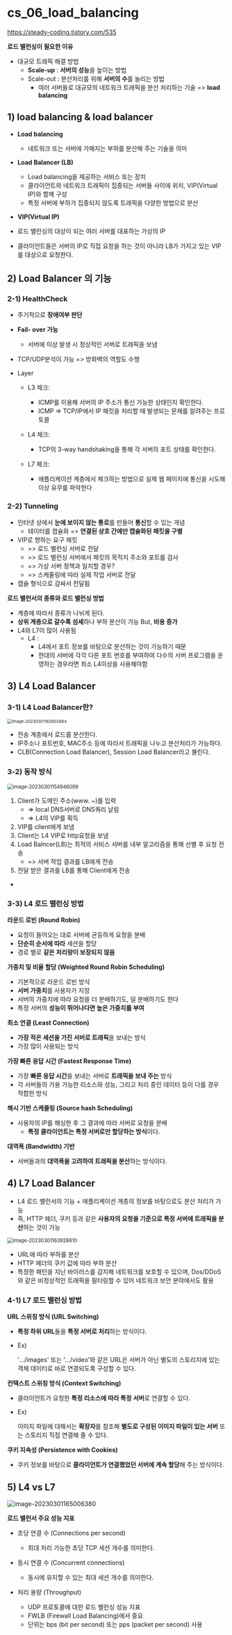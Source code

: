 # cs_06_load_balancing

https://steady-coding.tistory.com/535

**로드 밸런싱이 필요한 이유**

- 대규모 트래픽 해결 방법
  - **Scale-up**  : **서버의 성능**을  높이는 방법
  - Scale-out : 분산처리를 위해 **서버의 수**를 늘리는 방법
    - 여러 서버들로 대규모의 네트워크 트래픽을 분산 처리하는 기술 => **load balancing**

## 1) load balancing & load balancer

- **Load balancing**

  - 네트워크 또는 서버에 가해지는 부하를 분산해 주는 기술을 의미

  

- **Load Balancer (LB)**

  - Load balancing을 제공하는 서비스 또는 장치
  - 클라이언트와 네트워크 트래픽이 집중되는 서버들 사이에 위치, VIP(Virtual IP)와 함께 구성
  - 특정 서버에 부하가 집중되지 않도록 트래픽을 다양한 방법으로 분산

-  **VIP(Virtual IP)**
  
  - 로드 밸런싱의 대상이 되는 여러 서버를 대표하는 가상의 IP
  - 클라이언트들은 서버의 IP로 직접 요청을 하는 것이 아니라 LB가 가지고 있는 VIP를 대상으로 요청한다.



## 2) Load Balancer 의 기능

### 2-1) HealthCheck

- 주기적으로 **장애여부 판단**

- **Fail- over 가능**

  - 서버에 이상 발생 시 정상적인 서버로 트래픽을 보냄 

- TCP/UDP분석이 가능 => 방화벽의 역할도 수행

- Layer

  - L3 체크: 

    - ICMP를 이용해 서버의 IP 주소가 통신 가능한 상태인지 확인한다.
    - ICMP => TCP/IP에서 IP 패킷을 처리할 때 발생되는 문제를 알려주는 프로토콜

    

  - L4 체크:

    - TCP의 3-way handshaking을 통해 각 서버의 포트 상태를 확인한다.

    

  - L7 체크: 

    - 애플리케이션 계층에서 체크하는 방법으로 실제 웹 페이지에 통신을 시도해 이상 유무를 파악한다



### 2-2) Tunneling

- 인터넷 상에서 **눈에 보이지 않는 통로**를 만들어 **통신**할 수 있는 개념
  - 테이터를 캡슐화 => **연결된 상호 간에만 캡슐화된 패킷을 구별**
- VIP로 향하는 요구 채킷 
  - => 로드 밸런싱 서버로 전달
  - => 로드 밸런싱 서버에서 패킷의 목적지 주소와 포트를 검사
  - => 가상 서버 정책과 일치할 경우?
  - => 스케줄링에 따라 실제 작업 서버로 전달
- 캡슐 형식으로 감싸서 전달됨



**로드 밸런서의 종류와 로드 밸런싱 방법**

- 계층에 따라서 종류가 나뉘게 된다.
- **상위 계층으로 갈수록 섬세**하나 부하 분산이 가능  But,  **비용 증가**
- L4와 L7이 많이 사용됨
  - L4 :
    -  L4에서 포트 정보를 바탕으로 분산하는 것이 가능하기 때문
    - 한대의 서버에 각각 다른 포트 번호를 부여하여 다수의 서버 프로그램을 운영하는 경우라면 최소 L4이상을 사용해야함



## 3) L4 Load Balancer

### 3-1) L4 Load Balancer란?

<img src="./cs_06_load_balancing.assets/image-20230301162902684.png" alt="image-20230301162902684" style="zoom:67%;" />

- 전송 계층에서 로드를 분산한다.
- IP주소나 포트번호, MAC주소 등에 따라서 트래픽을 나누고 분산처리가 가능하다.
- CLB(Connection Load Balancer), Session Load Balancer라고 불린다.



### 3-2) 동작 방식

<img src="./cs_06_load_balancing.assets/image-20230301154946099.png" alt="image-20230301154946099" style="zoom:80%;" />

1. Client가 도메인 주소(www. ~)를 입력 
   - => local DNS서버로 DNS쿼리 날림 
   - => L4의 VIP를 획득
2. VIP를 client에게 보냄
3. Client는 L4 VIP로 http요청을 보냄
4. Load Balncer(LB)는 최적의 서비스 서버를 내부 알고리즘을 통해 선별 후 요청 전송
   - => 서버 작업 결과를 LB에게 전송
5. 전달 받은 결과를 LB를 통해 Client에게 전송



- 

### 3-3) L4 로드 밸런싱 방법

**라운드 로빈 (Round Robin)**

- 요청이 들어오는 대로 서버에 균등하게 요청을 분배
- **단순히 순서에 따라** 세션을 할당
- 경로 별로 **같은 처리량이 보장되지 않음**



**가중치 및 비율 할당  (Weighted Round Robin Scheduling)**

- 기본적으로 라운드 로빈 방식
-  **서버 가중치**를 사용자가 지정
  - 서버의 가중치에 따라 요청을 더 분배하기도, 덜 분배하기도 한다
- 특정 서버의 **성능이 뛰어나다면 높은 가중치를 부여**



**최소 연결 (Least Connection)**

- **가장 적은 세션을 가진 서버로 트래픽**을 보내는 방식
-  가장 많이 사용되는 방식



**가장 빠른 응답 시간 (Fastest Response Time)**

- 가장 **빠른 응답 시간**을 보내는 서버로 **트래픽을 보내 주는** 방식
- 각 서버들의 가용 가능한 리소스와 성능, 그리고 처리 중인 데이터 등이 다를 경우 적합한 방식



**해시 기반 스케줄링 (Source hash Scheduling)**

- 사용자의 IP를 해싱한 후 그 결과에 따라 서버로 요청을 분배
  - **특정 클라이언트는 특정 서버로만 할당하는 방식**이다.



**대역폭 (Bandwidth) 기반**

- 서버들과의 **대역폭을 고려하여 트래픽을 분산**하는 방식이다.

 

## 4) L7  Load Balancer

-  L4 로드 밸런서의 기능 + 애플리케이션 계층의 정보를 바탕으로도 분산 처리가 가능
  - 즉, HTTP 헤더, 쿠키 등과 같은 **사용자의 요청을 기준으로 특정 서버에 트래픽을 분산**하는 것이 가능

<img src="./cs_06_load_balancing.assets/image-20230301163928610.png" alt="image-20230301163928610" style="zoom: 80%;" />

- URL에 따라 부하를 분산
- HTTP 헤더의 쿠키 값에 따라 부하 분산
-  특정한 패턴을 지닌 바이러스를 감지해 네트워크를 보호할 수 있으며, Dos/DDoS와 같은 비정상적인 트래픽을 필터링할 수 있어 네트워크 보안 분야에서도 활용



### 4-1) L7 로드 밸런싱 방법

**URL 스위칭 방식 (URL Switching)**

- **특정 하위 URL**들을 **특정 서버로 처리**하는 방식이다.

- Ex) 

  '.../images' 또는 '.../video'와 같은 URL은 서버가 아닌 별도의 스토리지에 있는 객체 데이터로 바로 연결되도록 구성할 수 있다.



**컨텍스트 스위칭 방식 (Context Switching)**

- 클라이언트가 요청한 **특정 리소스에 따라 특정 서버**로 연결할 수 있다. 

- Ex) 

  이미지 파일에 대해서는 **확장자**를 참조해 **별도로 구성된 이미지 파일이 있는 서버** 또는 스토리지 직접 연결해 줄 수 있다.



**쿠키 지속성 (Persistence with Cookies)**

- 쿠키 정보를 바탕으로 **클라이언트가 연결했었던 서버에 계속 할당**해 주는 방식이다.



## 5) L4 vs L7

![image-20230301165006380](./cs_06_load_balancing.assets/image-20230301165006380.png)



**로드 밸런서 주요 성능 지표**

- 초당 연결 수 (Connections per second)

  - 최대 처리 가능한 초당 TCP 세션 개수를 의미한다.

    

- 동시 연결 수 (Concurrent connections)

  - 동시에 유지할 수 있는 최대 세션 개수를 의미한다.

  

- 처리 용량 (Throughput)

  - UDP 프로토콜에 대한 로드 밸런싱 성능 지표
  - FWLB (Firewall Load Balancing)에서 중요
  - 단위는 bps (bit per second) 또는 pps (packet per second) 사용




















